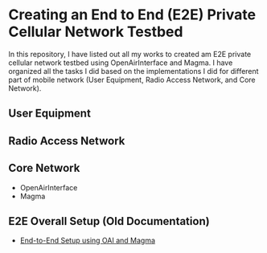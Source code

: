 # Creating an End to End (E2E) Private Cellular Network Testbed

In this repository, I have listed out all my works to created am E2E private cellular network testbed using OpenAirInterface and Magma. I have organized all the tasks I did based on the implementations I did for different part of mobile network (User Equipment, Radio Access Network, and Core Network).

## User Equipment

## Radio Access Network

## Core Network 
- OpenAirInterface
- Magma

## E2E Overall Setup (Old Documentation)
- [End-to-End Setup using OAI and Magma](https://github.com/nischalaryal/cellular-network-testbed-setup)
